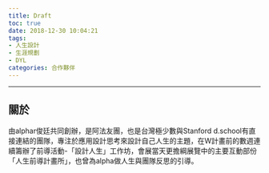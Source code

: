 ```yaml
---
title: Draft
toc: true
date: 2018-12-30 10:04:21
tags:
- 人生設計
- 生涯規劃
- DYL
categories: 合作夥伴
---
```


--------------------------
## 關於
由alphar俊廷共同創辦，是阿法友團，也是台灣極少數與Stanford d.school有直接連結的團隊，專注於應用設計思考來設計自己人生的主題，在W計畫前的數週連續籌辦了前導活動-「設計人生」工作坊，會展當天更擔綱展覽中的主要互動部份「人生前導計畫所」，也曾為alpha做人生與團隊反思的引導。
